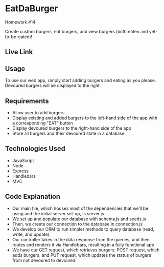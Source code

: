 # EatDaBurger
Homework #14

Create custom burgers, eat burgers, and view burgers (both eaten and yet-to-be-eaten)!

## Live Link

## Usage

To use our web app, simply start adding burgers and eating as you please. Devoured burgers will be displayed to the right.

## Requirements
- Allow user to add burgers
- Display existing and added burgers to the left-hand side of the app with a corresponding "EAT" button
- Display devoured burgers to the right-hand side of the app
- Store all burgers and their devoured state in a database

## Technologies Used
- JavaScript
- Node
- Express
- Handlebars
- MVC

## Code Explanation
- Our main file, which houses most of the dependencies that we'll be using and the initial server set-up, is server.js
- We set up and populate our database with schema.js and seeds.js
- Then, we create our connection to the database in connection.js
- We develop our ORM to run simpler methods to query database (read, write, and update)
- Our controller takes in the data response from the queries, and then routes and renders it via Handlebars, resulting in a fully functional app
- We have our GET request, which retrieves burgers; POST request, which adds burgers; and PUT request, which updates the status of burgers from not devoured to devoured
